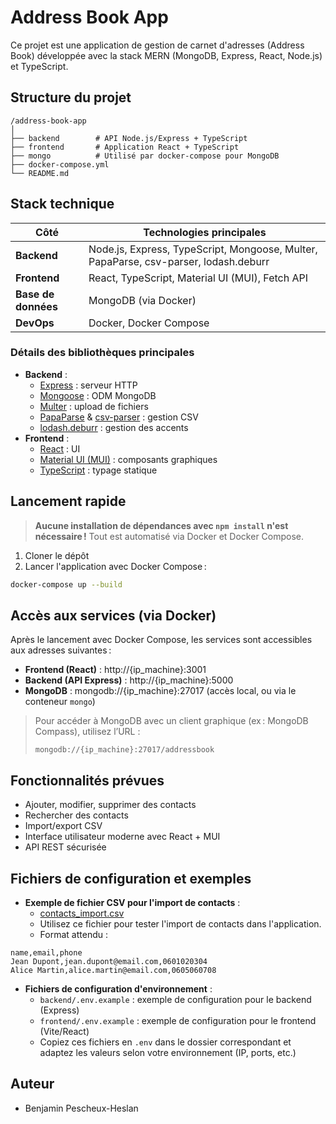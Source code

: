 # Address Book App

Ce projet est une application de gestion de carnet d'adresses (Address Book) développée avec la stack MERN (MongoDB, Express, React, Node.js) et TypeScript.

## Structure du projet

```
/address-book-app
│
├── backend        # API Node.js/Express + TypeScript
├── frontend       # Application React + TypeScript
├── mongo          # Utilisé par docker-compose pour MongoDB
├── docker-compose.yml
└── README.md
```

## Stack technique

| Côté         | Technologies principales                                 |
|--------------|---------------------------------------------------------|
| **Backend**  | Node.js, Express, TypeScript, Mongoose, Multer, PapaParse, csv-parser, lodash.deburr |
| **Frontend** | React, TypeScript, Material UI (MUI), Fetch API         |
| **Base de données** | MongoDB (via Docker)                             |
| **DevOps**   | Docker, Docker Compose                                 |

### Détails des bibliothèques principales
- **Backend** :
  - [Express](https://expressjs.com/) : serveur HTTP
  - [Mongoose](https://mongoosejs.com/) : ODM MongoDB
  - [Multer](https://github.com/expressjs/multer) : upload de fichiers
  - [PapaParse](https://www.papaparse.com/) & [csv-parser](https://www.npmjs.com/package/csv-parser) : gestion CSV
  - [lodash.deburr](https://lodash.com/docs/4.17.15#deburr) : gestion des accents
- **Frontend** :
  - [React](https://react.dev/) : UI
  - [Material UI (MUI)](https://mui.com/) : composants graphiques
  - [TypeScript](https://www.typescriptlang.org/) : typage statique

## Lancement rapide

> **Aucune installation de dépendances avec `npm install` n'est nécessaire !**
> Tout est automatisé via Docker et Docker Compose.

1. Cloner le dépôt
2. Lancer l'application avec Docker Compose :

```bash
docker-compose up --build
```

## Accès aux services (via Docker)

Après le lancement avec Docker Compose, les services sont accessibles aux adresses suivantes :

- **Frontend (React)** : http://{ip_machine}:3001
- **Backend (API Express)** : http://{ip_machine}:5000
- **MongoDB** : mongodb://{ip_machine}:27017 (accès local, ou via le conteneur `mongo`)

> Pour accéder à MongoDB avec un client graphique (ex : MongoDB Compass), utilisez l’URL :
> 
>     mongodb://{ip_machine}:27017/addressbook

## Fonctionnalités prévues

- Ajouter, modifier, supprimer des contacts
- Rechercher des contacts
- Import/export CSV
- Interface utilisateur moderne avec React + MUI
- API REST sécurisée

## Fichiers de configuration et exemples

- **Exemple de fichier CSV pour l'import de contacts** :
  - [contacts_import.csv](./contacts_import.csv)
  - Utilisez ce fichier pour tester l'import de contacts dans l'application.
  - Format attendu :

```csv
name,email,phone
Jean Dupont,jean.dupont@email.com,0601020304
Alice Martin,alice.martin@email.com,0605060708
```

- **Fichiers de configuration d'environnement** :
  - `backend/.env.example` : exemple de configuration pour le backend (Express)
  - `frontend/.env.example` : exemple de configuration pour le frontend (Vite/React)
  - Copiez ces fichiers en `.env` dans le dossier correspondant et adaptez les valeurs selon votre environnement (IP, ports, etc.)

## Auteur

- Benjamin Pescheux-Heslan
